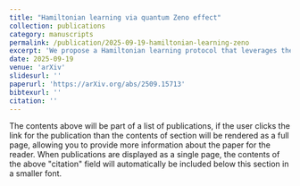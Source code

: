 ```yaml
---
title: "Hamiltonian learning via quantum Zeno effect"
collection: publications
category: manuscripts
permalink: /publication/2025-09-19-hamiltonian-learning-zeno
excerpt: 'We propose a Hamiltonian learning protocol that leverages the quantum Zeno effect to reshape and localize system dynamics, enabling the extraction of local Hamiltonian coefficients, and demonstrate its feasibility by learning a 109-qubit Hamiltonian on IBM’s hardware.'
date: 2025-09-19
venue: 'arXiv'
slidesurl: ''
paperurl: 'https://arXiv.org/abs/2509.15713'
bibtexurl: ''
citation: ''
---
```


The contents above will be part of a list of publications, if the user clicks the link for the publication than the contents of section will be rendered as a full page, allowing you to provide more information about the paper for the reader. When publications are displayed as a single page, the contents of the above "citation" field will automatically be included below this section in a smaller font.